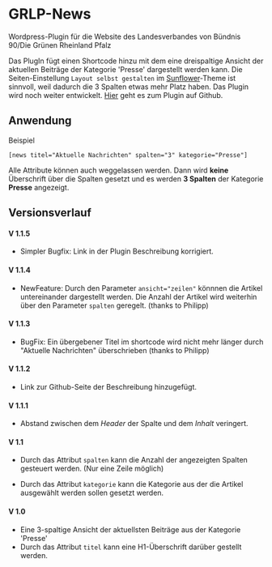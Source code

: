 GRLP-News
=========

Wordpress-Plugin für die Website des Landesverbandes von
Bündnis 90/Die Grünen Rheinland Pfalz

Das PlugIn fügt einen Shortcode hinzu mit dem eine dreispaltige Ansicht
der aktuellen Beiträge der Kategorie 'Presse' dargestellt werden kann.
Die Seiten-Einstellung `Layout selbst gestalten` im
[Sunflower](https://github.com/codeispoetry/sunflower)-Theme
ist sinnvoll, weil dadurch die 3 Spalten etwas mehr Platz haben.
Das Plugin wird noch weiter entwickelt. [Hier](https://github.com/Alzi/grlp_news)
geht es zum Plugin auf Github. 

Anwendung
---------

Beispiel

	[news titel="Aktuelle Nachrichten" spalten="3" kategorie="Presse"]

Alle Attribute können auch weggelassen werden.
Dann wird __keine__ Überschrift über die Spalten gesetzt und es werden
__3 Spalten__ der Kategorie __Presse__ angezeigt.

Versionsverlauf
---------------

#### V 1.1.5

- Simpler Bugfix: Link in der Plugin Beschreibung korrigiert.

#### V 1.1.4

- NewFeature: Durch den Parameter `ansicht="zeilen"` könnnen die Artikel untereinander dargestellt werden. Die Anzahl der Artikel wird weiterhin über den Parameter `spalten` geregelt. (thanks to Philipp)

#### V 1.1.3

- BugFix: Ein übergebener Titel im shortcode wird nicht mehr länger durch
"Aktuelle Nachrichten" überschrieben (thanks to Philipp)

#### V 1.1.2

- Link zur Github-Seite der Beschreibung hinzugefügt.

#### V 1.1.1

- Abstand zwischen dem _Header_ der Spalte und dem _Inhalt_ veringert.

#### V 1.1

- Durch das Attribut `spalten` kann die Anzahl der angezeigten Spalten
  gesteuert werden. (Nur eine Zeile möglich)

- Durch das Attribut `kategorie` kann die Kategorie aus der die Artikel
  ausgewählt werden sollen gesetzt werden.

#### V 1.0

- Eine 3-spaltige Ansicht der aktuellsten Beiträge aus der Kategorie 'Presse'
- Durch das Attribut `titel` kann eine H1-Überschrift darüber gestellt werden.
